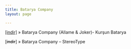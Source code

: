 ```yaml
---
title: Batarya Company
layout: page

---
```

<a href="https://cloud.mail.ru/public/3e89cea94c04/Batarya%20Company%20-%20Kur%C5%9Fun%20Batarya" target="_blank">[indir]</a>  »  Batarya Company (Allame & Joker)- Kurşun Batarya

[<del>indir</del>]  »  Batarya Company &#8211; StereoType